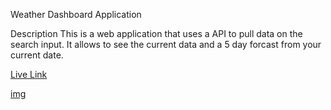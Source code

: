 Weather Dashboard Application

Description
This is a web application that uses a API to pull data on the search input. It allows to see the current data and a 5 day forcast from your current date. 

[Live Link](https://kaelinpsalazar.github.io/weather-application/)

[img](assets/images/Screenshot%202022-09-07%20104752.png)